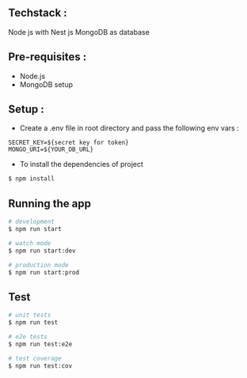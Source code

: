 ## Techstack : 

Node js with Nest js
MongoDB as database

## Pre-requisites : 
- Node.js
- MongoDB setup 
## Setup : 

- Create a .env file in root directory and pass the following env vars :

```
SECRET_KEY=${secret key for token}
MONGO_URI=${YOUR_DB_URL}
```

- To install the dependencies of project
```bash
$ npm install
```



## Running the app

```bash
# development
$ npm run start

# watch mode
$ npm run start:dev

# production mode
$ npm run start:prod
```

## Test

```bash
# unit tests
$ npm run test

# e2e tests
$ npm run test:e2e

# test coverage
$ npm run test:cov
```

